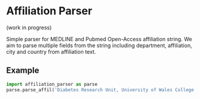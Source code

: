 # Affiliation Parser

(work in progress)

Simple parser for MEDLINE and Pubmed Open-Access affiliation string.
We aim to parse multiple fields from the string including department,
affiliation, city and country from affiliation text.


## Example

```python
import affiliation_parser as parse
parse.parse_affil('Diabetes Research Unit, University of Wales College of Medicine, Cardiff, U.K.')
```
